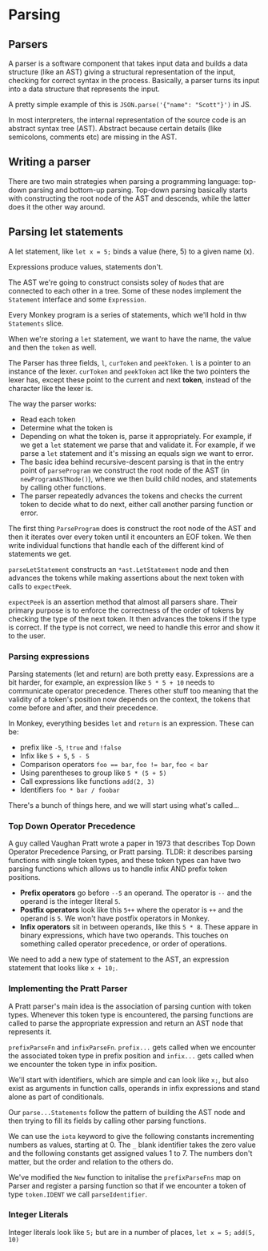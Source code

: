 # Parsing

## Parsers

A parser is a software component that takes input data and builds a data structure (like an AST) giving a structural representation of the input, checking for correct syntax in the process. Basically, a parser turns its input into a data structure that represents the input.

A pretty simple example of this is `JSON.parse('{"name": "Scott"}')` in JS.

In most interpreters, the internal representation of the source code is an abstract syntax tree (AST). Abstract because certain details (like semicolons, comments etc) are missing in the AST.

## Writing a parser

There are two main strategies when parsing a programming language: top-down parsing and bottom-up parsing. Top-down parsing basically starts with constructing the root node of the AST and descends, while the latter does it the other way around.

## Parsing let statements

A let statement, like `let x = 5;` binds a value (here, 5) to a given name (x).

Expressions produce values, statements don't.

The AST we're going to construct consists soley of `Node`s that are connected to each other in a tree. Some of these nodes implement the `Statement` interface and some `Expression`.

Every Monkey program is a series of statements, which we'll hold in thw `Statements` slice.

When we're storing a `let` statement, we want to have the name, the value and then the `token` as well.

The Parser has three fields, `l`, `curToken` and `peekToken`. `l` is a pointer to an instance of the lexer. `curToken` and `peekToken` act like the two pointers the lexer has, except these point to the current and next **token**, instead of the character like the lexer is.

The way the parser works:

- Read each token
- Determine what the token is
- Depending on what the token is, parse it appropriately. For example, if we get a `let` statement we parse that and validate it. For example, if we parse a `let` statement and it's missing an equals sign we want to error.
- The basic idea behind recursive-descent parsing is that in the entry point of `parseProgram` we construct the root node of the AST (in `newProgramASTNode()`), where we then build child nodes, and statements by calling other functions.
- The parser repeatedly advances the tokens and checks the current token to decide what to do next, either call another parsing function or error.

The first thing `ParseProgram` does is construct the root node of the AST and then it iterates over every token until it encounters an EOF token. We then write individual functions that handle each of the different kind of statements we get.

`parseLetStatement` constructs an `*ast.LetStatement` node and then advances the tokens while making assertions about the next token with calls to `expectPeek`.

`expectPeek` is an assertion method that almost all parsers share. Their primary purpose is to enforce the correctness of the order of tokens by checking the type of the next token. It then advances the tokens if the type is correct. If the type is not correct, we need to handle this error and show it to the user.

### Parsing expressions

Parsing statements (let and return) are both pretty easy. Expressions are a bit harder, for example, an expression like `5 * 5 + 10` needs to communicate operator precedence. Theres other stuff too meaning that the validity of a token's position now depends on the context, the tokens that come before and after, and their precedence.

In Monkey, everything besides `let` and `return` is an expression. These can be:

- prefix like `-5`, `!true` and `!false`
- Infix like `5 + 5`, `5 - 5`
- Comparison operators `foo == bar`, `foo != bar`, `foo < bar`
- Using parentheses to group like `5 * (5 + 5)`
- Call expressions like functions `add(2, 3)`
- Identifiers `foo * bar / foobar`

There's a bunch of things here, and we will start using what's called...

### Top Down Operator Precedence

A guy called Vaughan Pratt wrote a paper in 1973 that describes Top Down Operator Precedence Parsing, or Pratt parsing. TLDR: it describes parsing functions with single token types, and these token types can have two parsing functions which allows us to handle infix AND prefix token positions.

- **Prefix operators** go before `--5` an operand. The operator is `--` and the operand is the integer literal `5`.
- **Postfix operators** look like this `5++` where the operator is `++` and the operand is `5`. We won't have postfix operators in Monkey.
- **Infix operators** sit in between operands, like this `5 * 8`. These appare in binary expressions, which have two operands. This touches on something called operator precedence, or order of operations.

We need to add a new type of statement to the AST, an expression statement that looks like `x + 10;`.

### Implementing the Pratt Parser

A Pratt parser's main idea is the association of parsing cuntion with token types. Whenever this token type is encountered, the parsing functions are called to parse the appropriate expression and return an AST node that represents it.

`prefixParseFn` and `infixParseFn`. `prefix...` gets called when we encounter the associated token type in prefix position and `infix...` gets called when we encounter the token type in infix position.

We'll start with identifiers, which are simple and can look like `x;`, but also exist as arguments in function calls, operands in infix expressions and stand alone as part of conditionals.

Our `parse...Statements` follow the pattern of building the AST node and then trying to fill its fields by calling other parsing functions.

We can use the `iota` keyword to give the following constants incrementing numbers as values, starting at 0. The `_` blank identifier takes the zero value and the following constants get assigned values 1 to 7. The numbers don't matter, but the order and relation to the others do.

We've modified the `New` function to initalise the `prefixParseFns` map on Parser and register a parsing function so that if we encounter a token of type `token.IDENT` we call `parseIdentifier`.

### Integer Literals

Integer literals look like `5;` but are in a number of places, `let x = 5;` `add(5, 10)`